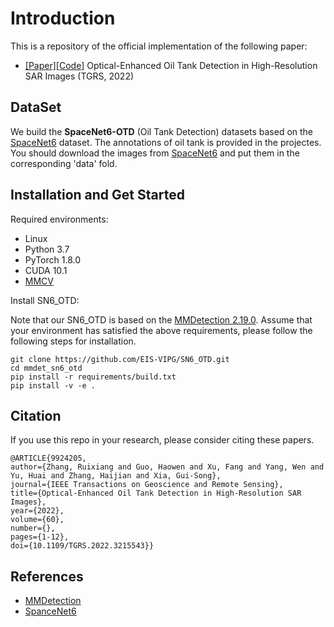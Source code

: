 # Introduction
This is a repository of the official implementation of the following paper: 
* [[Paper]](https://ieeexplore.ieee.org/document/9924205)[[Code]](https://github.com/EIS-VIPG/SN6_OTD.git) Optical-Enhanced Oil Tank Detection in High-Resolution SAR Images (TGRS, 2022)

  

## DataSet
We build the **SpaceNet6-OTD** (Oil Tank Detection) datasets based on the [SpaceNet6](https://spacenet.ai/sn6-challenge/) dataset. The annotations of oil tank is provided in the projectes. You should download the images from  [SpaceNet6](https://spacenet.ai/sn6-challenge/) and put them in the corresponding 'data' fold.




## Installation and Get Started

Required environments:
* Linux
* Python 3.7
* PyTorch 1.8.0
* CUDA 10.1
* [MMCV](https://mmcv.readthedocs.io/en/latest/#installation)


Install SN6_OTD:

Note that our SN6_OTD is based on the [MMDetection 2.19.0](https://github.com/open-mmlab/mmdetection). Assume that your environment has satisfied the above requirements, please follow the following steps for installation.

```shell script
git clone https://github.com/EIS-VIPG/SN6_OTD.git
cd mmdet_sn6_otd
pip install -r requirements/build.txt
pip install -v -e .
```

## Citation

If you use this repo in your research, please consider citing these papers.

```
@ARTICLE{9924205,
author={Zhang, Ruixiang and Guo, Haowen and Xu, Fang and Yang, Wen and Yu, Huai and Zhang, Haijian and Xia, Gui-Song},
journal={IEEE Transactions on Geoscience and Remote Sensing}, 
title={Optical-Enhanced Oil Tank Detection in High-Resolution SAR Images}, 
year={2022},
volume={60},
number={},
pages={1-12},
doi={10.1109/TGRS.2022.3215543}}
```

## References
* [MMDetection](https://github.com/open-mmlab/mmdetection)
* [SpanceNet6](https://github.com/SpaceNetChallenge/SpaceNet_SAR_Buildings_Solutions)



